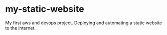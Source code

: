 # my-static-website
My first aws and devops project. Deploying and automating a static website to the internet.
